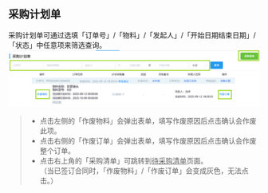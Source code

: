 ## 采购计划单
采购计划单可通过选填「订单号」/「物料」/「发起人」/「开始日期结束日期」/「状态」中任意项来筛选查询。  
![图片](../../.vuepress/public/images/purchase/create5.png) 
>+ 点击左侧的「作废物料」会弹出表单，填写作废原因后点击<kbd>确认</kbd>会作废此项。  
>+ 点击右侧的「作废订单」会弹出表单，填写作废原因后点击<kbd>确认</kbd>会作废整个订单。  
>+ 点击右上角的「采购清单」可跳转到<u>待采购清单</u>页面。  
（当已签订合同时，「作废物料」/「作废订单」会变成灰色，无法点击。）